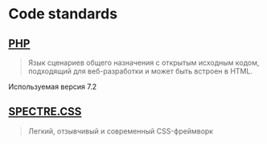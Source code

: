 # Code standards

## [PHP](http://php.net/)
> Язык сценариев общего назначения с открытым исходным кодом, подходящий для веб-разработки и может быть встроен в HTML.

Используемая версия 7.2

## [SPECTRE.CSS](https://picturepan2.github.io/spectre/index.html)
> Легкий, отзывчивый и современный CSS-фреймворк

